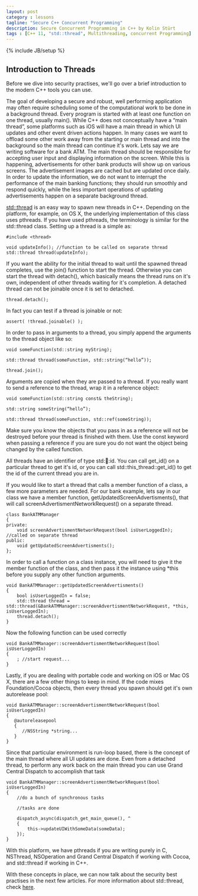 ```yaml
---
layout: post
category : lessons
tagline: "Secure C++ Concurrent Programming"
description: Secure Concurrent Programming in C++ by Kolin Stürt
tags : [C++ 11, "std::thread", Multithreading, concurrent Programming]
---
```

{% include JB/setup %}

## Introduction to Threads

Before we dive into security practises, we'll go over a brief introduction to the modern C++ tools you can use. 

The goal of developing a secure and robust, well performing application may often require scheduling some of the computational work to be done in a background thread. Every program is started with at least one function on one thread, usually main(). While C++ does not conceptually have a “main thread”, some platforms such as iOS will have a main thread in which UI updates and other event driven actions happen. In many cases we want to offload some other work away from the starting or main thread and into the background so the main thread can continue it's work. Lets say we are writing software for a bank ATM. The main thread should be responsible for accepting user input and displaying information on the screen. While this is happening, advertisements for other bank products will show up on various screens. The advertisement images are cached but are updated once daily. In order to update the information, we do not want to interrupt the performance of the main banking functions; they should run smoothly and respond quickly, while the less important operations of updating advertisements happen on a separate background thread.

[std::thread](http://en.cppreference.com/w/cpp/thread/thread) is an easy way to spawn new threads in C++. Depending on the platform, for example, on OS X, the underlying implementation of this class uses pthreads. If you have used pthreads, the terminology is similar for the std::thread class. Setting up a thread is a simple as:

	#include <thread>

	void updateInfo(); //function to be called on separate thread 
	std::thread thread(updateInfo);

If you want the ability for the initial thread to wait until the spawned thread completes, use the join() function to start the thread. Otherwise you can start the thread with detach(), which basically means the thread runs on it's own, independent of other threads waiting for it's completion. A detached thread can not be joinable once it is set to detached.

	thread.detach();

In fact you can test if a thread is joinable or not:

	assert( !thread.joinable() );


In order to pass in arguments to a thread, you simply append the arguments to the thread object like so:

	void someFunction(std::string myString);
	
	std::thread thread(someFunction, std::string(“hello”));
	
	thread.join();

Arguments are copied when they are passed to a thread. If you really want to send a reference to the thread, wrap it in a reference object:

	void someFunction(std::string const& theString);
	
	std::string someString(“hello”);
	
	std::thread thread(someFunction, std::ref(someString));

Make sure you know the objects that you pass in as a reference will not be destroyed before your thread is finished with them. Use the const keyword when passing a reference if you are sure you do not want the object being changed by the called function.

All threads have an identifier of type std::thread::id. You can call get_id() on a particular thread to get it's id, or you can call std::this_thread::get_id() to get the id of the current thread you are in.

If you would like to start a thread that calls a member function of a class, a few more parameters are needed. For our bank example, lets say in our class we have a member function,  getUpdatedScreenAdvertisments(), that will call  screenAdvertismentNetworkRequest() on a separate thread.

	class BankATMManager
	{
	private:
	    void screenAdvertismentNetworkRequest(bool isUserLoggedIn); //called on separate thread
	public:
	    void getUpdatedScreenAdvertisments();
	};



In order to call a function on a class instance, you will need to give it the member function of the class, and then pass it the instance using *this before you supply any other function arguments.

	void BankATMManager::getUpdatedScreenAdvertisments()
	{
	    bool isUserLoggedIn = false;
	    std::thread thread = std::thread(&BankATMManager::screenAdvertismentNetworkRequest, *this, isUserLoggedIn);
	    thread.detach();
	}

Now the following function can be used correctly

	void BankATMManager::screenAdvertismentNetworkRequest(bool isUserLoggedIn)
	{
	    ; //start request...
	}

Lastly, if you are dealing with portable code and working on iOS or Mac OS X, there are a few other things to keep in mind. If the code mixes Foundation/Cocoa objects, then every thread you spawn should get it's own autorelease pool:

	void BankATMManager::screenAdvertismentNetworkRequest(bool isUserLoggedIn)
	{
	   @autoreleasepool
	   {
	      //NSString *string...
	   }
	}

Since that particular environment is run-loop based, there is the concept of the main thread where all UI updates are done. Even from a detached thread, to perform any work back on the main thread you can use Grand Central Dispatch to accomplish that task
        
	void BankATMManager::screenAdvertismentNetworkRequest(bool isUserLoggedIn)
	{
		//do a bunch of synchronous tasks
		
		//tasks are done
		
		dispatch_async(dispatch_get_main_queue(), ^
		{
		    this->updateUIWithSomeData(someData);
		});
	}

With this platform, we have pthreads if you are writing purely in C, NSThread, NSOperation and Grand Central Dispatch if working with Cocoa, and std::thread if working in C++. 

With these concepts in place, we can now talk about the security best practises in the next few articles. For more information about std::thread, check [here](http://en.cppreference.com/w/cpp/thread/thread).

